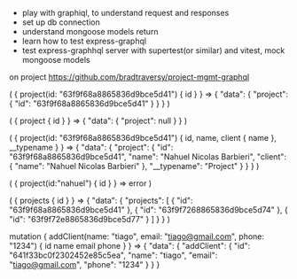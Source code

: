 - play with graphiql, to understand request and responses
- set up db connection
- understand mongoose models return
- learn how to test express-graphql
- test express-graphhql server with supertest(or similar) and vitest, mock mongoose models

on project https://github.com/bradtraversy/project-mgmt-graphql

(
{
  project(id: "63f9f68a8865836d9bce5d41") {
    id
  }
}
=>
{
  "data": {
    "project": {
      "id": "63f9f68a8865836d9bce5d41"
    }
  }
}
)

(
{
  project {
    id
  }
}
=>
{
  "data": {
    "project": null
  }
}
)

(
{
  project(id: "63f9f68a8865836d9bce5d41") {
    id, 
    name, 
    client {
      name
    }, 
    __typename
  }
}
=>
{
  "data": {
    "project": {
      "id": "63f9f68a8865836d9bce5d41",
      "name": "Nahuel Nicolas Barbieri",
      "client": {
        "name": "Nahuel Nicolas Barbieri"
      },
      "__typename": "Project"
    }
  }
}
)

(
{
  project(id:"nahuel") {
    id
  }
}
=>
error
)

(
{
  projects {
    id
  }
}
=>
{
  "data": {
    "projects": [
      {
        "id": "63f9f68a8865836d9bce5d41"
      },
      {
        "id": "63f9f7268865836d9bce5d74"
      },
      {
        "id": "63f9f72e8865836d9bce5d77"
      }
    ]
  }
}
)


mutation {
  addClient(name: "tiago", email: "tiago@gmail.com", phone: "1234") {
    id
    name
    email
    phone
  }
}
=>
{
  "data": {
    "addClient": {
      "id": "641f33bc0f2302452e85c5ea",
      "name": "tiago",
      "email": "tiago@gmail.com",
      "phone": "1234"
    }
  }
}